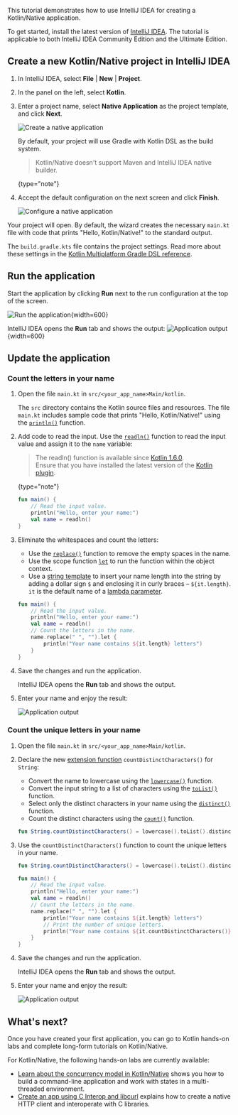 [//]: # (title: Get started with Kotlin/Native in IntelliJ IDEA)

This tutorial demonstrates how to use IntelliJ IDEA for creating a Kotlin/Native application.

To get started, install the latest version of [IntelliJ IDEA](https://www.jetbrains.com/idea/download/index.html). The tutorial is applicable to both IntelliJ IDEA Community Edition and the Ultimate Edition.

## Create a new Kotlin/Native project in IntelliJ IDEA

1. In IntelliJ IDEA, select **File** | **New** | **Project**.
2. In the panel on the left, select **Kotlin**.
3. Enter a project name, select **Native Application** as the project template, and click **Next**.

   ![Create a native application](native-new-project-intellij-1.png)

   By default, your project will use Gradle with Kotlin DSL as the build system.
   > Kotlin/Native doesn't support Maven and IntelliJ IDEA native builder.
   >
   {type="note"}

4. Accept the default configuration on the next screen and click **Finish**.

   ![Configure a native application](native-new-project-intellij-2.png)

Your project will open. By default, the wizard creates the necessary `main.kt` file with code that prints "Hello, Kotlin/Native!" to the standard output.

The `build.gradle.kts` file contains the project settings. Read more about these settings in the [Kotlin Multiplatform Gradle DSL reference](mpp-dsl-reference.md).

## Run the application

Start the application by clicking **Run** next to the run configuration at the top of the screen.

![Run the application](native-run-app.png){width=600}

IntelliJ IDEA opens the **Run** tab and shows the output:
![Application output](native-output-1.png){width=600}

## Update the application

### Count the letters in your name

1. Open the file `main.kt` in `src/<your_app_name>Main/kotlin`.

   The `src` directory contains the Kotlin source files and resources. The file `main.kt` includes sample code that prints "Hello, Kotlin/Native!" using the [`println()`](https://kotlinlang.org/api/latest/jvm/stdlib/stdlib/kotlin.io/println.html) function.

2. Add code to read the input. Use the [`readln()`](https://kotlinlang.org/api/latest/jvm/stdlib/kotlin.io/readln.html) function to read the input value and assign it to the `name` variable:

   > The readln() function is available since [Kotlin 1.6.0](whatsnew16.md#new-readline-functions).  
   > Ensure that you have installed the latest version of the [Kotlin plugin](releases.md).
   >
   {type="note"}


   ```kotlin
   fun main() {
       // Read the input value.
       println("Hello, enter your name:")
       val name = readln()
   }
   ```

3. Eliminate the whitespaces and count the letters:
   * Use the [`replace()`](https://kotlinlang.org/api/latest/jvm/stdlib/kotlin.text/replace.html) function to remove the empty spaces in the name.
   * Use the scope function [`let`](scope-functions.md#let) to run the function within the object context. 
   * Use a [string template](basic-types.md#string-templates) to insert your name length into the string by adding a dollar sign `$` and enclosing it in curly braces – `${it.length}`.
     `it` is the default name of a [lambda parameter](coding-conventions.md#lambda-parameters).

   ```kotlin
   fun main() {
       // Read the input value.
       println("Hello, enter your name:")
       val name = readln()
       // Count the letters in the name.
       name.replace(" ", "").let {
           println("Your name contains ${it.length} letters")
       }
   }
   ```

4. Save the changes and run the application.

   IntelliJ IDEA opens the **Run** tab and shows the output.

5. Enter your name and enjoy the result:

   ![Application output](native-output-2.png)

### Count the unique letters in your name

1. Open the file `main.kt` in `src/<your_app_name>Main/kotlin`.

2. Declare the new [extension function](extensions.md#extension-functions) `countDistinctCharacters()` for `String`:

   * Convert the name to lowercase using the [`lowercase()`](https://kotlinlang.org/api/latest/jvm/stdlib/kotlin.text/lowercase.html) function.
   * Convert the input string to a list of characters using the [`toList()`](https://kotlinlang.org/api/latest/jvm/stdlib/kotlin.text/to-list.html) function.
   * Select only the distinct characters in your name using the [`distinct()`](https://kotlinlang.org/api/latest/jvm/stdlib/kotlin.collections/distinct.html) function.
   * Count the distinct characters using the [`count()`](https://kotlinlang.org/api/latest/jvm/stdlib/kotlin.collections/count.html) function.

   ```kotlin
   fun String.countDistinctCharacters() = lowercase().toList().distinct().count()
   ```

3. Use the `countDistinctCharacters()` function to count the unique letters in your name.

   ```kotlin
   fun String.countDistinctCharacters() = lowercase().toList().distinct().count()

   fun main() {
       // Read the input value.
       println("Hello, enter your name:")
       val name = readln()
       // Count the letters in the name.
       name.replace(" ", "").let {
           println("Your name contains ${it.length} letters")
           // Print the number of unique letters.
           println("Your name contains ${it.countDistinctCharacters()} unique letters")
       }
   }
   ```

3. Save the changes and run the application.

   IntelliJ IDEA opens the **Run** tab and shows the output.

4. Enter your name and enjoy the result:

   ![Application output](native-output-3.png)

## What's next?

Once you have created your first application, you can go to Kotlin hands-on labs and complete long-form tutorials on Kotlin/Native. 

For Kotlin/Native, the following hands-on labs are currently available:

* [Learn about the concurrency model in Kotlin/Native](https://play.kotlinlang.org/hands-on/Kotlin%20Native%20Concurrency/00_Introduction) shows you how to build a command-line application and work with states in a multi-threaded environment.
* [Create an app using C Interop and libcurl](native-app-with-c-and-libcurl.md) explains how to create a native HTTP client and interoperate with C libraries.